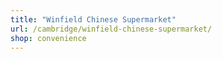 ```yaml
---
title: "Winfield Chinese Supermarket"
url: /cambridge/winfield-chinese-supermarket/
shop: convenience
---
```

